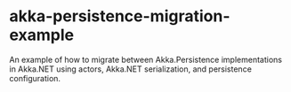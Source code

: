 # akka-persistence-migration-example
An example of how to migrate between Akka.Persistence implementations in Akka.NET using actors, Akka.NET serialization, and persistence configuration.

